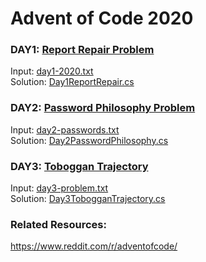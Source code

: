# Advent of Code 2020

### DAY1: [Report Repair Problem](https://adventofcode.com/2020/day/1)
Input: [day1-2020.txt](data/day1-2020.txt)  
Solution: [Day1ReportRepair.cs](aoc2020cs/Day1ReportRepair.cs)

### DAY2: [Password Philosophy Problem](https://adventofcode.com/2020/day/2)
Input: [day2-passwords.txt](data/day2-passwords.txt)  
Solution: [Day2PasswordPhilosophy.cs](aoc2020cs/Day2PasswordPhilosophy.cs)

### DAY3: [Toboggan Trajectory](https://adventofcode.com/2020/day/3)
Input: [day3-problem.txt](data/day3-problem.txt)  
Solution: [Day3TobogganTrajectory.cs](aoc2020cs/Day3TobogganTrajectory.cs)




### Related Resources:
https://www.reddit.com/r/adventofcode/
